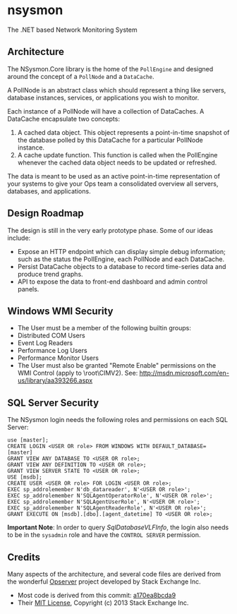 # nsysmon

The .NET based Network Monitoring System

## Architecture

The NSysmon.Core library is the home of the `PollEngine` and designed around
the concept of a `PollNode` and a `DataCache`.

A PollNode is an abstract class which should represent
a thing like servers, database instances, services, or applications you wish
to monitor.

Each instance of a PollNode will have a collection of DataCaches.
A DataCache encapsulate two concepts:

1. A cached data object. This object represents a point-in-time snapshot of
   the database polled by this DataCache for a particular PollNode instance.
2. A cache update function. This function is called when the PollEngine whenever
   the cached data object needs to be updated or refreshed.

The data is meant to be used as an active point-in-time representation of your
systems to give your Ops team a consolidated overview all servers, databases,
and applications.

## Design Roadmap

The design is still in the very early prototype phase. Some of our ideas include:

* Expose an HTTP endpoint which can display simple debug information;
  such as the status the PollEngine, each PollNode and each DataCache.
* Persist DataCache objects to a database to record time-series data and
  produce trend graphs.
* API to expose the data to front-end dashboard and admin control panels.

## Windows WMI Security

* The User must be a member of the following builtin groups:
 * Distributed COM Users
 * Event Log Readers
 * Performance Log Users
 * Performance Monitor Users
* The User must also be granted "Remote Enable" permissions
  on the WMI Control (apply to \\root\CIMV2).
  See: http://msdn.microsoft.com/en-us/library/aa393266.aspx

## SQL Server Security

The NSysmon login needs the following roles and permissions on each SQL Server:

    use [master];
    CREATE LOGIN <USER OR role> FROM WINDOWS WITH DEFAULT_DATABASE=[master]
    GRANT VIEW ANY DATABASE TO <USER OR role>;
    GRANT VIEW ANY DEFINITION TO <USER OR role>;
    GRANT VIEW SERVER STATE TO <USER OR role>;
    USE [msdb];
    CREATE USER <USER OR role> FOR LOGIN <USER OR role>;
    EXEC sp_addrolemember N'db_datareader', N'<USER OR role>';
    EXEC sp_addrolemember N'SQLAgentOperatorRole', N'<USER OR role>';
    EXEC sp_addrolemember N'SQLAgentUserRole', N'<USER OR role>';
    EXEC sp_addrolemember N'SQLAgentReaderRole', N'<USER OR role>';
    GRANT EXECUTE ON [msdb].[dbo].[agent_datetime] TO <USER OR role>;

**Important Note**: In order to query _SqlDatabaseVLFInfo_, the login also needs
to be in the `sysadmin` role and have the `CONTROL SERVER` permission.

## Credits

Many aspects of the architecture, and several code files are derived
from the wonderful [Opserver](https://github.com/opserver/Opserver) project developed by Stack Exchange Inc.

* Most code is derived from this commit: [a170ea8bcda9](https://github.com/opserver/Opserver/tree/a170ea8bcda9f9e52d4aaff7339f3d198309369b)
* Their [MIT License](https://github.com/opserver/Opserver/blob/a170ea8bcda9f9e52d4aaff7339f3d198309369b/license.txt), Copyright (c) 2013 Stack Exchange Inc.